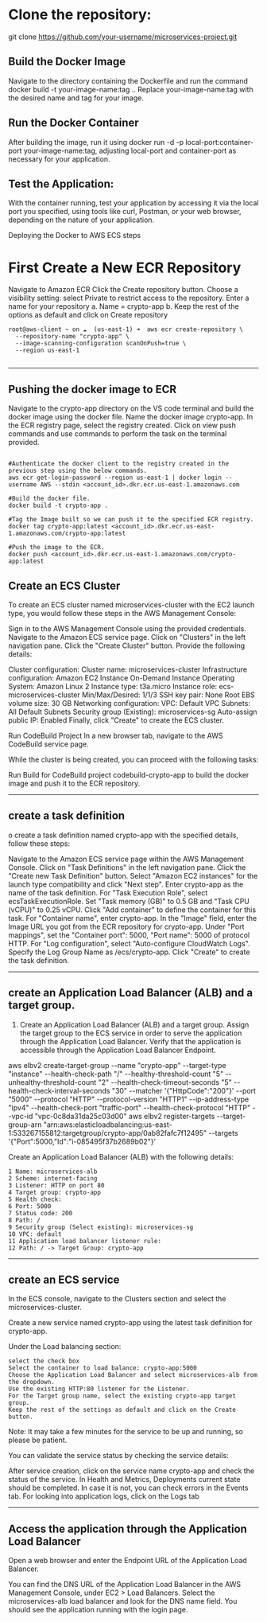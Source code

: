 
# Clone the repository:

git clone https://github.com/your-username/microservices-project.git


## Build the Docker Image

Navigate to the directory containing the Dockerfile and run the command docker build -t your-image-name:tag ..
 Replace your-image-name:tag with the desired name and tag for your image.
 
## Run the Docker Container
 
 After building the image, run it using docker run -d -p local-port:container-port your-image-name:tag, adjusting local-port and container-port as necessary for your application.
 
## Test the Application: 
 
 With the container running, test your application by accessing it via the local port you specified, using tools like curl, Postman, or your web browser, depending on the nature of your application.


Deploying the Docker to AWS ECS steps

# First Create a New ECR Repository

Navigate to Amazon ECR
Click the Create repository button.
Choose a visibility setting: select Private to restrict access to the repository.
Enter a name for your repository
a. Name = crypto-app
b. Keep the rest of the options as default and click on Create repository


```
root@aws-client ~ on ☁️  (us-east-1) ➜  aws ecr create-repository \
  --repository-name "crypto-app" \
  --image-scanning-configuration scanOnPush=true \
  --region us-east-1
  
```
  
 -------------------------------------------------------------------------------------------------------------------------------------------------------------------------------------------------------------------------------
 ## Pushing the docker image to ECR 

 
  Navigate to the crypto-app directory on the VS code terminal and build the docker image using the docker file. Name the docker image crypto-app.
In the ECR registry page, select the registry created. Click on view push commands and use commands to perform the task on the terminal provided.

```

#Authenticate the docker client to the registry created in the previous step using the below commands.
aws ecr get-login-password --region us-east-1 | docker login --username AWS --stdin <account_id>.dkr.ecr.us-east-1.amazonaws.com

#Build the docker file.
docker build -t crypto-app .

#Tag the Image built so we can push it to the specified ECR registry.
docker tag crypto-app:latest <account_id>.dkr.ecr.us-east-1.amazonaws.com/crypto-app:latest

#Push the image to the ECR.
docker push <account_id>.dkr.ecr.us-east-1.amazonaws.com/crypto-app:latest
```


## Create an ECS Cluster
To create an ECS cluster named microservices-cluster with the EC2 launch type, you would follow these steps in the AWS Management Console:

Sign in to the AWS Management Console using the provided credentials.
Navigate to the Amazon ECS service page.
Click on "Clusters" in the left navigation pane.
Click the "Create Cluster" button.
Provide the following details:

Cluster configuration:
Cluster name: microservices-cluster
Infrastructure configuration:
Amazon EC2 Instance
On-Demand Instance
Operating System: Amazon Linux 2
Instance type: t3a.micro
Instance role: ecs-microservices-cluster
Min/Max/Desired: 1/1/3
SSH key pair: None
Root EBS volume size: 30 GB
Networking configuration:
VPC: Default VPC
Subnets: All Default Subnets
Security group (Existing): microservices-sg
Auto-assign public IP: Enabled
Finally, click "Create" to create the ECS cluster.

Run CodeBuild Project
In a new browser tab, navigate to the AWS CodeBuild service page.

While the cluster is being created, you can proceed with the following tasks:

Run Build for CodeBuild project codebuild-crypto-app to build the docker image and push it to the ECR repository.

 -------------------------------------------------------------------------------------------------------------------------------------------------------------------------------------------------------------------------------
## create a task definition
 
 o create a task definition named crypto-app with the specified details, follow these steps:

Navigate to the Amazon ECS service page within the AWS Management Console.
Click on "Task Definitions" in the left navigation pane.
Click the "Create new Task Definition" button.
Select "Amazon EC2 instances" for the launch type compatibility and click "Next step".
Enter crypto-app as the name of the task definition.
For "Task Execution Role", select ecsTaskExecutionRole.
Set "Task memory (GB)" to 0.5 GB and "Task CPU (vCPU)" to 0.25 vCPU.
Click "Add container" to define the container for this task.
For "Container name", enter crypto-app.
In the "Image" field, enter the Image URL you got from the ECR repository for crypto-app.
Under "Port mappings", set the "Container port": 5000, "Port name": 5000 of protocol HTTP.
For "Log configuration", select "Auto-configure CloudWatch Logs". Specify the Log Group Name as /ecs/crypto-app.
Click "Create" to create the task definition.



 -------------------------------------------------------------------------------------------------------------------------------------------------------------------------------------------------------------------------------

##  create an Application Load Balancer (ALB) and a target group.


1) Create an Application Load Balancer (ALB) and a target group. 
Assign the target group to the ECS service in order to serve the application through the Application Load Balancer.
Verify that the application is accessible through the Application Load Balancer Endpoint.


aws elbv2 create-target-group --name "crypto-app" --target-type "instance" --health-check-path "/" --healthy-threshold-count "5" --unhealthy-threshold-count "2" --health-check-timeout-seconds "5" --health-check-interval-seconds "30" --matcher '{"HttpCode":"200"}' --port "5000" --protocol "HTTP" --protocol-version "HTTP1" --ip-address-type "ipv4" --health-check-port "traffic-port" --health-check-protocol "HTTP" --vpc-id "vpc-0c8da31da25c03d00" 
aws elbv2 register-targets --target-group-arn "arn:aws:elasticloadbalancing:us-east-1:533267155812:targetgroup/crypto-app/0ab82fafc7f12495" --targets '{"Port":5000,"Id":"i-085495f37b2689b02"}' 

Create an Application Load Balancer (ALB) with the following details:

```
1 Name: microservices-alb
2 Scheme: internet-facing
3 Listener: HTTP on port 80
4 Target group: crypto-app
5 Health check:
6 Port: 5000
7 Status code: 200
8 Path: /
9 Security group (Select existing): microservices-sg
10 VPC: default
11 Application load balancer listener rule:
12 Path: / -> Target Group: crypto-app

```

 -------------------------------------------------------------------------------------------------------------------------------------------------------------------------------------------------------------------------------

##  create an ECS service

In the ECS console, navigate to the Clusters section and select the microservices-cluster.

Create a new service named crypto-app using the latest task definition for crypto-app.

Under the Load balancing section:

```
select the check box
Select the container to load balance: crypto-app:5000
Choose the Application Load Balancer and select microservices-alb from the dropdown.
Use the existing HTTP:80 listener for the Listener.
For the Target group name, select the existing crypto-app target group.
Keep the rest of the settings as default and click on the Create button.

```

Note: It may take a few minutes for the service to be up and running, so please be patient.

You can validate the service status by checking the service details:

After service creation, click on the service name crypto-app and check the status of the service.
In Health and Metrics, Deployments current state should be completed. In case it is not, you can check errors in the Events tab.
For looking into application logs, click on the Logs tab


 -------------------------------------------------------------------------------------------------------------------------------------------------------------------------------------------------------------------------------

##  Access the application through the Application Load Balancer 

Open a web browser and enter the Endpoint URL of the Application Load Balancer.

You can find the DNS URL of the Application Load Balancer in the AWS Management Console, under EC2 > Load Balancers.
Select the microservices-alb load balancer and look for the DNS name field.
You should see the application running with the login page.